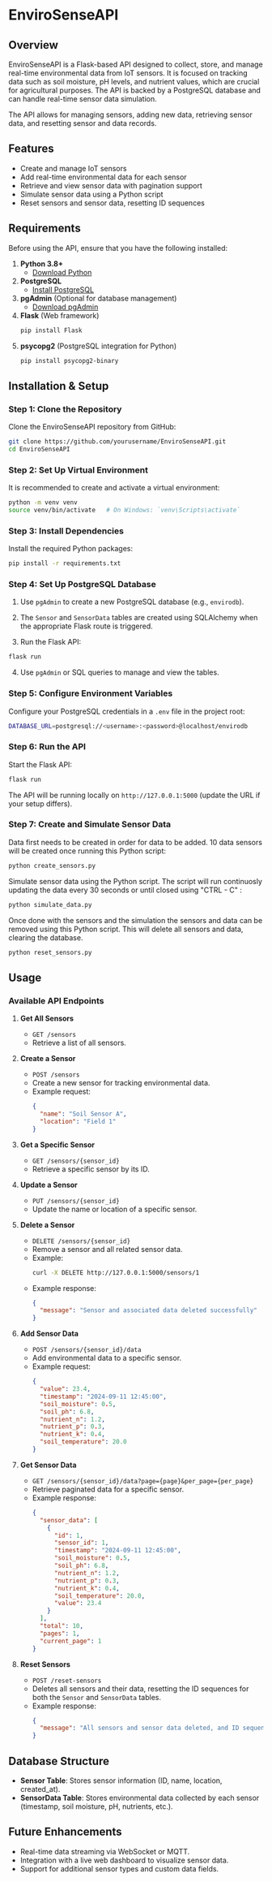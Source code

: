 # EnviroSenseAPI

## Overview

EnviroSenseAPI is a Flask-based API designed to collect, store, and manage real-time environmental data from IoT sensors. It is focused on tracking data such as soil moisture, pH levels, and nutrient values, which are crucial for agricultural purposes. The API is backed by a PostgreSQL database and can handle real-time sensor data simulation.

The API allows for managing sensors, adding new data, retrieving sensor data, and resetting sensor and data records.

## Features
- Create and manage IoT sensors
- Add real-time environmental data for each sensor
- Retrieve and view sensor data with pagination support
- Simulate sensor data using a Python script
- Reset sensors and sensor data, resetting ID sequences

## Requirements

Before using the API, ensure that you have the following installed:

1. **Python 3.8+**
   - [Download Python](https://www.python.org/downloads/)
2. **PostgreSQL**
   - [Install PostgreSQL](https://www.postgresql.org/download/)
3. **pgAdmin** (Optional for database management)
   - [Download pgAdmin](https://www.pgadmin.org/download/)
4. **Flask** (Web framework)
   ```bash
   pip install Flask
   ```
5. **psycopg2** (PostgreSQL integration for Python)
   ```bash
   pip install psycopg2-binary
   ```

## Installation & Setup

### Step 1: Clone the Repository
Clone the EnviroSenseAPI repository from GitHub:

```bash
git clone https://github.com/yourusername/EnviroSenseAPI.git
cd EnviroSenseAPI
```

### Step 2: Set Up Virtual Environment
It is recommended to create and activate a virtual environment:

```bash
python -m venv venv
source venv/bin/activate   # On Windows: `venv\Scripts\activate`
```

### Step 3: Install Dependencies
Install the required Python packages:

```bash
pip install -r requirements.txt
```

### Step 4: Set Up PostgreSQL Database
1. Use `pgAdmin` to create a new PostgreSQL database (e.g., `envirodb`).
2. The `Sensor` and `SensorData` tables are created using SQLAlchemy when the appropriate Flask route is triggered.

3. Run the Flask API:

```bash
flask run
```

4. Use `pgAdmin` or SQL queries to manage and view the tables.

### Step 5: Configure Environment Variables
Configure your PostgreSQL credentials in a `.env` file in the project root:

```bash
DATABASE_URL=postgresql://<username>:<password>@localhost/envirodb
```

### Step 6: Run the API
Start the Flask API:

```bash
flask run
```

The API will be running locally on `http://127.0.0.1:5000` (update the URL if your setup differs).

### Step 7: Create and Simulate Sensor Data
Data first needs to be created in order for data to be added. 10 data sensors will be created once running this Python script:

```bash
python create_sensors.py
```

Simulate sensor data using the Python script. The script will run continuosly updating the data every 30 seconds or until closed using "CTRL - C" :

```bash
python simulate_data.py
```

Once done with the sensors and the simulation the sensors and data can be removed using this Python script. This will delete all sensors and data, clearing the database.

```bash
python reset_sensors.py
```


## Usage

### Available API Endpoints

1. **Get All Sensors**
   - `GET /sensors`
   - Retrieve a list of all sensors.

2. **Create a Sensor**
   - `POST /sensors`
   - Create a new sensor for tracking environmental data.
   - Example request:
     ```json
     {
       "name": "Soil Sensor A",
       "location": "Field 1"
     }
     ```

3. **Get a Specific Sensor**
   - `GET /sensors/{sensor_id}`
   - Retrieve a specific sensor by its ID.

4. **Update a Sensor**
   - `PUT /sensors/{sensor_id}`
   - Update the name or location of a specific sensor.

5. **Delete a Sensor**
   - `DELETE /sensors/{sensor_id}`
   - Remove a sensor and all related sensor data.
   - Example:
     ```bash
     curl -X DELETE http://127.0.0.1:5000/sensors/1
     ```
   - Example response:
     ```json
     {
       "message": "Sensor and associated data deleted successfully"
     }
     ```

6. **Add Sensor Data**
   - `POST /sensors/{sensor_id}/data`
   - Add environmental data to a specific sensor.
   - Example request:
     ```json
     {
       "value": 23.4,
       "timestamp": "2024-09-11 12:45:00",
       "soil_moisture": 0.5,
       "soil_ph": 6.8,
       "nutrient_n": 1.2,
       "nutrient_p": 0.3,
       "nutrient_k": 0.4,
       "soil_temperature": 20.0
     }
     ```

7. **Get Sensor Data**
   - `GET /sensors/{sensor_id}/data?page={page}&per_page={per_page}`
   - Retrieve paginated data for a specific sensor.
   - Example response:
     ```json
     {
       "sensor_data": [
         {
           "id": 1,
           "sensor_id": 1,
           "timestamp": "2024-09-11 12:45:00",
           "soil_moisture": 0.5,
           "soil_ph": 6.8,
           "nutrient_n": 1.2,
           "nutrient_p": 0.3,
           "nutrient_k": 0.4,
           "soil_temperature": 20.0,
           "value": 23.4
         }
       ],
       "total": 10,
       "pages": 1,
       "current_page": 1
     }
     ```

8. **Reset Sensors**
   - `POST /reset-sensors`
   - Deletes all sensors and their data, resetting the ID sequences for both the `Sensor` and `SensorData` tables.
   - Example response:
     ```json
     {
       "message": "All sensors and sensor data deleted, and ID sequences reset."
     }
     ```

## Database Structure

- **Sensor Table**: Stores sensor information (ID, name, location, created_at).
- **SensorData Table**: Stores environmental data collected by each sensor (timestamp, soil moisture, pH, nutrients, etc.).

## Future Enhancements

- Real-time data streaming via WebSocket or MQTT.
- Integration with a live web dashboard to visualize sensor data.
- Support for additional sensor types and custom data fields.
